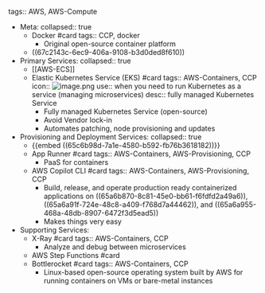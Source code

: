 tags:: AWS, AWS-Compute
- Meta:
  collapsed:: true
	- Docker #card
	  tags:: CCP,  docker
		- Original open-source container platform
	- ((67c2143c-6ec9-406a-9108-b3d0ded8f610))
- Primary Services:
  collapsed:: true
	- [[AWS-ECS]]
	- Elastic Kubernetes Service (EKS) #card
	  tags:: AWS-Containers, CCP
	  icon:: ![image.png](../assets/image_1708351277534_0.png) 
	  use:: when you need to run Kubernetes as a service (managing microservices)
	  desc:: fully managed Kubernetes Service
		- Fully managed Kubernetes Service (open-source)
		- Avoid Vendor lock-in
		- Automates patching, node provisioning and updates
- Provisioning and Deployment Services:
  collapsed:: true
	- {{embed ((65c6b98d-7a1e-4580-b592-fb76b3618182))}}
	- App Runner #card
	  tags:: AWS-Containers, AWS-Provisioning, CCP
		- PaaS for containers
	- AWS Copilot CLI #card
	  tags:: AWS-Containers, AWS-Provisioning, CCP
		- Build, release, and operate production ready containerized applications on ((65a6b870-8c81-45e0-bb61-f6fdfd2a49a6)), ((65a6a91f-724e-48c8-a409-f768d7a44462)), and ((65a6a955-468a-48db-8907-6472f3d5ead5))
		- Makes things very easy
- Supporting Services:
	- X-Ray #card
	  tags:: AWS-Containers, CCP
		- Analyze and debug between microservices
	- AWS Step Functions #card
	- Bottlerocket #card
	  tags:: AWS-Containers, CCP
		- Linux-based open-source operating system built by AWS for running containers on VMs or bare-metal instances